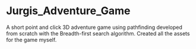 # Jurgis_Adventure_Game
 
A short point and click 3D adventure game using pathfinding developed from scratch with the Breadth-first
search algorithm. Created all the assets for the game myself.
